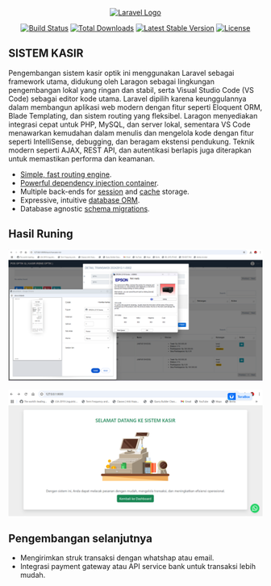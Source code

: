 <p align="center"><a href="https://laravel.com" target="_blank"><img src="https://raw.githubusercontent.com/laravel/art/master/logo-lockup/5%20SVG/2%20CMYK/1%20Full%20Color/laravel-logolockup-cmyk-red.svg" width="400" alt="Laravel Logo"></a></p>

<p align="center">
<a href="https://github.com/laravel/framework/actions"><img src="https://github.com/laravel/framework/workflows/tests/badge.svg" alt="Build Status"></a>
<a href="https://packagist.org/packages/laravel/framework"><img src="https://img.shields.io/packagist/dt/laravel/framework" alt="Total Downloads"></a>
<a href="https://packagist.org/packages/laravel/framework"><img src="https://img.shields.io/packagist/v/laravel/framework" alt="Latest Stable Version"></a>
<a href="https://packagist.org/packages/laravel/framework"><img src="https://img.shields.io/packagist/l/laravel/framework" alt="License"></a>
</p>

## SISTEM KASIR

Pengembangan sistem kasir optik ini menggunakan Laravel sebagai framework utama, didukung oleh Laragon sebagai lingkungan pengembangan lokal yang ringan dan stabil, serta Visual Studio Code (VS Code) sebagai editor kode utama. Laravel dipilih karena keunggulannya dalam membangun aplikasi web modern dengan fitur seperti Eloquent ORM, Blade Templating, dan sistem routing yang fleksibel. Laragon menyediakan integrasi cepat untuk PHP, MySQL, dan server lokal, sementara VS Code menawarkan kemudahan dalam menulis dan mengelola kode dengan fitur seperti IntelliSense, debugging, dan beragam ekstensi pendukung. Teknik modern seperti AJAX, REST API, dan autentikasi berlapis juga diterapkan untuk memastikan performa dan keamanan.

-   [Simple, fast routing engine](https://laravel.com/docs/routing).
-   [Powerful dependency injection container](https://laravel.com/docs/container).
-   Multiple back-ends for [session](https://laravel.com/docs/session) and [cache](https://laravel.com/docs/cache) storage.
-   Expressive, intuitive [database ORM](https://laravel.com/docs/eloquent).
-   Database agnostic [schema migrations](https://laravel.com/docs/migrations).

## Hasil Runing

![Screenshot](https://github.com/jakfarshodiq230/kasir/blob/main/public/images/image_1.png)

![Screenshot](https://github.com/jakfarshodiq230/kasir/blob/main/public/images/image_2.png)

## Pengembangan selanjutnya

-   Mengirimkan struk transaksi dengan whatshap atau email.
-   Integrasi payment gateway atau API service bank untuk transaksi lebih mudah.
